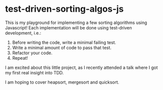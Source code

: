 # test-driven-sorting-algos-js

This is my playground for implementing a few sorting algorithms using Javascript! Each implementation will be done using test-driven development, i.e.:

1) Before writing the code, write a minimal failing test.
2) Write a minimal amount of code to pass that test.
3) Refactor your code.
4) Repeat!

I am excited about this little project, as I recently attended a talk where I got my first real insight into TDD. 

I am hoping to cover heapsort, mergesort and quicksort.
